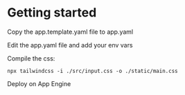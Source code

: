 # Getting started

Copy the app.template.yaml file to app.yaml

Edit the app.yaml file and add your env vars

Compile the css:
```
npx tailwindcss -i ./src/input.css -o ./static/main.css
```

Deploy on App Engine